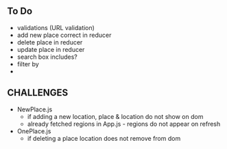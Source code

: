 ## To Do

* validations (URL validation)
* add new place correct in reducer
* delete place in reducer
* update place in reducer
* search box includes?
* filter by
* 

## CHALLENGES
* NewPlace.js
    * if adding a new location, place & location do not show on dom
    * already fetched regions in App.js - regions do not appear on refresh
* OnePlace.js
    * if deleting a place location does not remove from dom